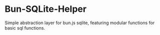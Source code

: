 # Bun-SQLite-Helper
Simple abstraction layer for bun.js sqlite, featuring modular functions for basic sql functions.
